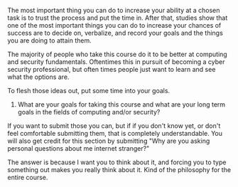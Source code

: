 The most important thing you can do to increase your ability at a chosen
task is to trust the process and put the time in. After that, studies
show that one of the most important things you can do to increase your
chances of success are to decide on, verbalize, and record your goals
and the things you are doing to attain them.

The majority of people who take this course do it to be better at
computing and security fundamentals. Oftentimes this in pursuit of
becoming a cyber security professional, but often times people just want
to learn and see what the options are.

To flesh those ideas out, put some time into your goals.

1.  What are your goals for taking this course and what are your long
    term goals in the fields of computing and/or security?

If you want to submit those you can, but if if you don't know yet, or
don't feel comfortable submitting them, that is completely
understandable. You will also get credit for this section by submitting
"Why are you asking personal questions about me internet stranger?"

The answer is because I want you to think about it, and forcing you to
type something out makes you really think about it. Kind of the
philosophy for the entire course.
